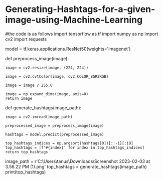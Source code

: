 # Generating-Hashtags-for-a-given-image-using-Machine-Learning
#the code is as follows
import tensorflow as tf
import numpy as np
import cv2
import requests


model = tf.keras.applications.ResNet50(weights='imagenet')


def preprocess_image(image):

    image = cv2.resize(image, (224, 224))

    image = cv2.cvtColor(image, cv2.COLOR_BGR2RGB)

    image = image / 255.0
 
    image = np.expand_dims(image, axis=0)
    return image


def generate_hashtags(image_path):
    
    image = cv2.imread(image_path)
 
    preprocessed_image = preprocess_image(image)
   
    hashtags = model.predict(preprocessed_image)
    
    top_hashtags_indices = np.argsort(hashtags[0])[::-1][:10]
    top_hashtags = [f'#{index}' for index in top_hashtags_indices]
    return top_hashtags


image_path = r'C:\Users\tanus\Downloads\Screenshot 2023-02-03 at 3.56.22 PM (1).png'
top_hashtags = generate_hashtags(image_path)
print(top_hashtags)
